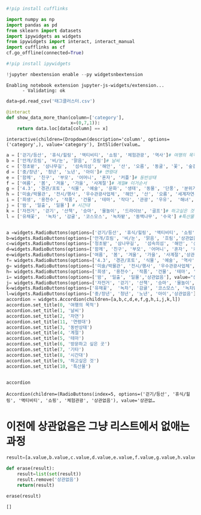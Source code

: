 ```python
#!pip install cufflinks
```


```python
import numpy as np
import pandas as pd
from sklearn import datasets
import ipywidgets as widgets
from ipywidgets import interact, interact_manual
import cufflinks as cf
cf.go_offline(connected=True)
```


<script type="text/javascript">
window.PlotlyConfig = {MathJaxConfig: 'local'};
if (window.MathJax) {MathJax.Hub.Config({SVG: {font: "STIX-Web"}});}
if (typeof require !== 'undefined') {
require.undef("plotly");
requirejs.config({
    paths: {
        'plotly': ['https://cdn.plot.ly/plotly-latest.min']
    }
});
require(['plotly'], function(Plotly) {
    window._Plotly = Plotly;
});
}
</script>




```python
#!pip install ipywidgets
```


```python
!jupyter nbextension enable --py widgetsnbextension
```

    Enabling notebook extension jupyter-js-widgets/extension...
          - Validating: ok
    


```python
data=pd.read_csv('태그클러스터.csv')
```


```python
@interact
def show_data_more_than(column=['category'], 
                        x=(0,7,1)):
    return data.loc[data[column] == x]
```


    interactive(children=(Dropdown(description='column', options=('category',), value='category'), IntSlider(value…



```python
a = ['걷기/등산', '휴식/힐링', '액티비티', '쇼핑', '체험관광', '역사']# 여행의 목적
b = ['안개/흐림', '비/눈', '맑음', '흐림']# 날씨
c = ['청초밭', '삼나무길',  '섬속의섬', '해안', '산', '오름', '동굴', '꽃', '숲길', '자연', '계곡', '한라산', '바다', '절벽', '용암', '모래', '해양', '포구', '연못', '지질', '분화구', '폭포', '바위', '초원', '바람']# 자연
d = ['중/장년', '청년', '노년', '아이']# 연령대
e = ['함께', '친구', '부모', '어머니', '혼자', '커플']# 동반상태
f = ['여름', '봄', '겨울', '가을', '사계절']# 계절# 이거순서
g = ['4.3', '경관/포토', '식물', '예술', '문화', '생태', '동물', '단풍', '분위기', '축제', '공연', '사진'] # 테마
h = ['미술/박물관', '전시/행사', '우수관광사업체', '해안', '산', '오름', '세계자연유산', '수목원', '파크', '사찰', '문화유적지', '광장', '공원', '테마공원', '휴양림', '야영장', '카페', '해수욕장', '전망대', '정원', '산책로', '해변', '포토스팟' ,'펍', '캠핑장', '등대', '목장']# 방문하고 싶은 곳
i = ['희생', '용천수', '작품', '건물', '테마', '작다', '관광', '우유',  '해녀', '우주', '올레', '조랑말', '마을'] # 기타
j = ['밤', '일출', '일몰'] # 시간대
k = ['자전거', '걷기', '산책', '승마', '물놀이', '드라이브', '골프']# 하고싶은 것
l = ['유채꽃',  '녹차', '감귤', '코스모스', '녹차밭', '동백나무', '수국'] #특산물

```


```python

```


```python
a =widgets.RadioButtons(options=['걷기/등산', '휴식/힐링', '액티비티', '쇼핑', '체험관광','상관없음'], value="상관없음")
b=widgets.RadioButtons(options=['안개/흐림', '비/눈', '맑음', '흐림','상관없음'], value="상관없음")
c=widgets.RadioButtons(options=['청초밭', '삼나무길',  '섬속의섬', '해안', '산', '오름', '동굴', '꽃', '숲길', '자연', '계곡', '한라산', '바다', '절벽', '용암', '모래', '해양', '포구', '연못', '지질', '분화구', '폭포', '바위', '초원', '바람','상관없음'], value="상관없음")
d=widgets.RadioButtons(options=['함께', '친구', '부모', '어머니', '혼자', '커플','상관없음'], value="상관없음")
e=widgets.RadioButtons(options=['여름', '봄', '겨울', '가을', '사계절','상관없음'], value="상관없음")
f= widgets.RadioButtons(options=['4.3', '경관/포토', '식물', '예술', '역사', '문화', '생태', '동물', '단풍', '분위기', '축제', '공연', '사진','상관없음'], value="상관없음")
g= widgets.RadioButtons(options=['미술/박물관', '전시/행사', '우수관광사업체', '해안', '산', '오름', '세계자연유산', '수목원', '파크', '사찰', '문화유적지', '광장', '공원' '테마공원', '휴양림', '야영장', '카페', '해수욕장', '전망대', '정원', '산책로', '해변', '포토스팟' ,'펍', '캠핑장', '등대', '목장','상관없음'], value="상관없음")
h= widgets.RadioButtons(options=['희생', '용천수', '작품', '건물', '테마', '작다', '관광', '우유',  '해녀', '우주', '올레', '조랑말', '마을','상관없음'], value="상관없음")
i= widgets.RadioButtons(options=['밤', '일출', '일몰','상관없음'], value="상관없음")
j= widgets.RadioButtons(options=['자전거', '걷기', '산책', '승마', '물놀이', '드라이브', '골프','상관없음'], value="상관없음")
k=widgets.RadioButtons(options=['유채꽃',  '녹차', '감귤', '코스모스', '녹차밭', '동백나무', '수국','상관없음'], value="상관없음")
l=widgets.RadioButtons(options=['중/장년', '청년', '노년', '아이','상관없음'], value="상관없음")
accordion = widgets.Accordion(children=[a,b,c,d,e,f,g,h,i,j,k,l])
accordion.set_title(0, '여행의 목적')
accordion.set_title(1, '날씨')
accordion.set_title(2, '자연')
accordion.set_title(11, '연령대')
accordion.set_title(3, '동반상태')
accordion.set_title(4, '계절')
accordion.set_title(5, '테마')
accordion.set_title(6, '방문하고 싶은 곳')
accordion.set_title(7, '기타')
accordion.set_title(8, '시간대')
accordion.set_title(9, '하고싶은 것')
accordion.set_title(10, '특산물')


accordion
```


    Accordion(children=(RadioButtons(index=5, options=('걷기/등산', '휴식/힐링', '액티비티', '쇼핑', '체험관광', '상관없음'), value='상관없…


# 이전에 상관없음은 그냥 리스트에서 없애는 과정


```python
result=[a.value,b.value,c.value,d.value,e.value,f.value,g.value,h.value,i.value,j.value,k.value,l.value]
```


```python
def erase(result):
    result=list(set(result))
    result.remove('상관없음')
    return(result)
```


```python
erase(result)
```




    []


